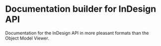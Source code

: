 # Documentation builder for InDesign API

Documentation for the InDesign API in more pleasant formats than the Object
Model Viewer.

